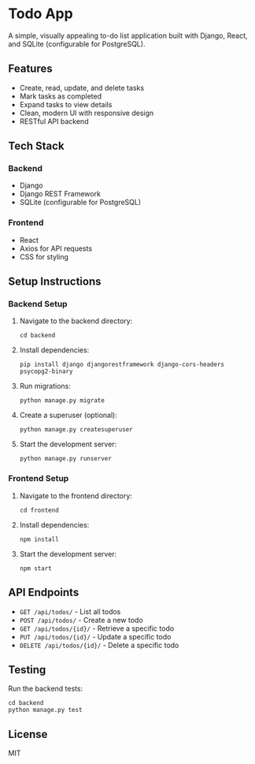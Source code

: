 # Todo App

A simple, visually appealing to-do list application built with Django, React, and SQLite (configurable for PostgreSQL).

## Features

- Create, read, update, and delete tasks
- Mark tasks as completed
- Expand tasks to view details
- Clean, modern UI with responsive design
- RESTful API backend

## Tech Stack

### Backend
- Django
- Django REST Framework
- SQLite (configurable for PostgreSQL)

### Frontend
- React
- Axios for API requests
- CSS for styling

## Setup Instructions

### Backend Setup

1. Navigate to the backend directory:
   ```
   cd backend
   ```

2. Install dependencies:
   ```
   pip install django djangorestframework django-cors-headers psycopg2-binary
   ```

3. Run migrations:
   ```
   python manage.py migrate
   ```

4. Create a superuser (optional):
   ```
   python manage.py createsuperuser
   ```

5. Start the development server:
   ```
   python manage.py runserver
   ```

### Frontend Setup

1. Navigate to the frontend directory:
   ```
   cd frontend
   ```

2. Install dependencies:
   ```
   npm install
   ```

3. Start the development server:
   ```
   npm start
   ```

## API Endpoints

- `GET /api/todos/` - List all todos
- `POST /api/todos/` - Create a new todo
- `GET /api/todos/{id}/` - Retrieve a specific todo
- `PUT /api/todos/{id}/` - Update a specific todo
- `DELETE /api/todos/{id}/` - Delete a specific todo

## Testing

Run the backend tests:
```
cd backend
python manage.py test
```

## License

MIT 